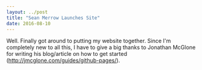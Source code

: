 ```yaml
---
layout: ../post
title: "Sean Merrow Launches Site"
date: 2016-08-10
---
```


Well. Finally got around to putting my website together. Since I'm completely new to all this, I have to give a big thanks to Jonathan McGlone for writing his blog/article on how to get started (http://jmcglone.com/guides/github-pages/).

